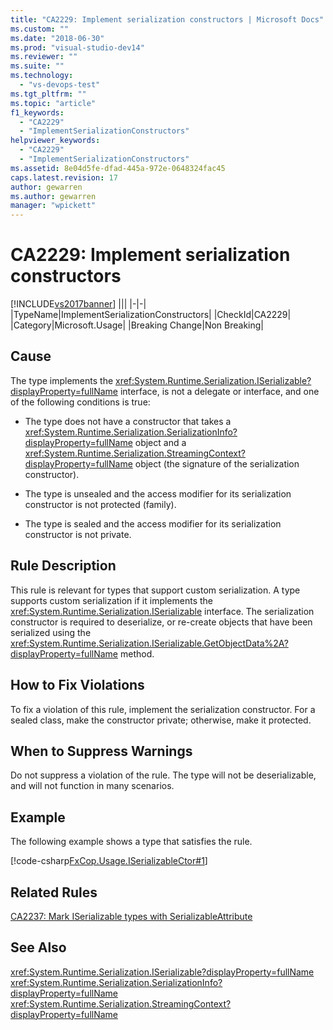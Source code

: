 ```yaml
---
title: "CA2229: Implement serialization constructors | Microsoft Docs"
ms.custom: ""
ms.date: "2018-06-30"
ms.prod: "visual-studio-dev14"
ms.reviewer: ""
ms.suite: ""
ms.technology:
  - "vs-devops-test"
ms.tgt_pltfrm: ""
ms.topic: "article"
f1_keywords:
  - "CA2229"
  - "ImplementSerializationConstructors"
helpviewer_keywords:
  - "CA2229"
  - "ImplementSerializationConstructors"
ms.assetid: 8e04d5fe-dfad-445a-972e-0648324fac45
caps.latest.revision: 17
author: gewarren
ms.author: gewarren
manager: "wpickett"
---
```

# CA2229: Implement serialization constructors
[!INCLUDE[vs2017banner](../includes/vs2017banner.md)]
|||
|-|-|
|TypeName|ImplementSerializationConstructors|
|CheckId|CA2229|
|Category|Microsoft.Usage|
|Breaking Change|Non Breaking|

## Cause
 The type implements the <xref:System.Runtime.Serialization.ISerializable?displayProperty=fullName> interface, is not a delegate or interface, and one of the following conditions is true:

-   The type does not have a constructor that takes a <xref:System.Runtime.Serialization.SerializationInfo?displayProperty=fullName> object and a <xref:System.Runtime.Serialization.StreamingContext?displayProperty=fullName> object (the signature of the serialization constructor).

-   The type is unsealed and the access modifier for its serialization constructor is not protected (family).

-   The type is sealed and the access modifier for its serialization constructor is not private.

## Rule Description
 This rule is relevant for types that support custom serialization. A type supports custom serialization if it implements the <xref:System.Runtime.Serialization.ISerializable> interface. The serialization constructor is required to deserialize, or re-create objects that have been serialized using the <xref:System.Runtime.Serialization.ISerializable.GetObjectData%2A?displayProperty=fullName> method.

## How to Fix Violations
 To fix a violation of this rule, implement the serialization constructor. For a sealed class, make the constructor private; otherwise, make it protected.

## When to Suppress Warnings
 Do not suppress a violation of the rule. The type will not be deserializable, and will not function in many scenarios.

## Example
 The following example shows a type that satisfies the rule.

 [!code-csharp[FxCop.Usage.ISerializableCtor#1](../snippets/csharp/VS_Snippets_CodeAnalysis/FxCop.Usage.ISerializableCtor/cs/FxCop.Usage.ISerializableCtor.cs#1)]

## Related Rules
 [CA2237: Mark ISerializable types with SerializableAttribute](../code-quality/ca2237-mark-iserializable-types-with-serializableattribute.md)

## See Also
 <xref:System.Runtime.Serialization.ISerializable?displayProperty=fullName>
 <xref:System.Runtime.Serialization.SerializationInfo?displayProperty=fullName>
 <xref:System.Runtime.Serialization.StreamingContext?displayProperty=fullName>



